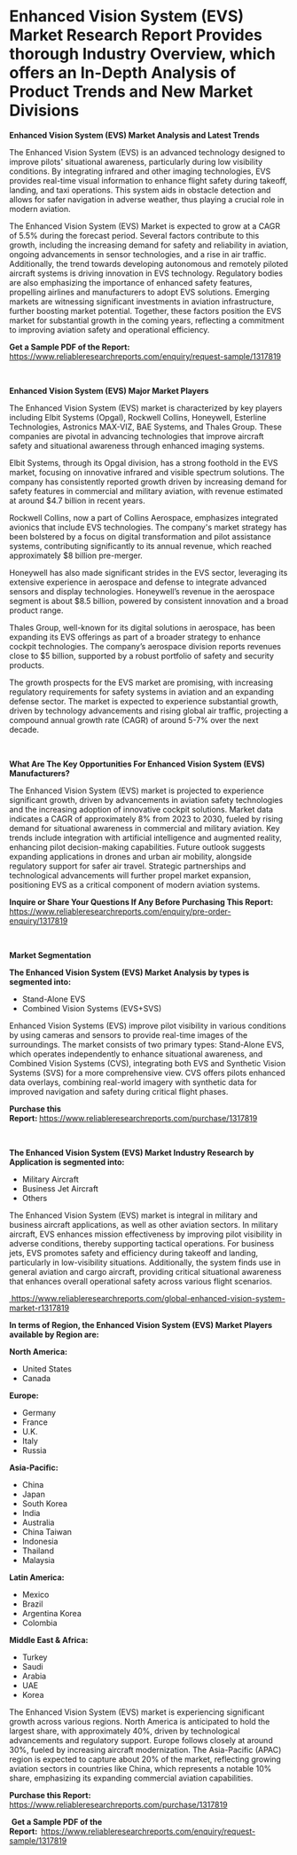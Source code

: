 <p><h1>Enhanced Vision System (EVS) Market Research Report Provides thorough Industry Overview, which offers an In-Depth Analysis of Product Trends and New Market Divisions</h1></p><p><strong>Enhanced Vision System (EVS) Market Analysis and Latest Trends</strong></p>
<p><p>The Enhanced Vision System (EVS) is an advanced technology designed to improve pilots' situational awareness, particularly during low visibility conditions. By integrating infrared and other imaging technologies, EVS provides real-time visual information to enhance flight safety during takeoff, landing, and taxi operations. This system aids in obstacle detection and allows for safer navigation in adverse weather, thus playing a crucial role in modern aviation.</p><p>The Enhanced Vision System (EVS) Market is expected to grow at a CAGR of 5.5% during the forecast period. Several factors contribute to this growth, including the increasing demand for safety and reliability in aviation, ongoing advancements in sensor technologies, and a rise in air traffic. Additionally, the trend towards developing autonomous and remotely piloted aircraft systems is driving innovation in EVS technology. Regulatory bodies are also emphasizing the importance of enhanced safety features, propelling airlines and manufacturers to adopt EVS solutions. Emerging markets are witnessing significant investments in aviation infrastructure, further boosting market potential. Together, these factors position the EVS market for substantial growth in the coming years, reflecting a commitment to improving aviation safety and operational efficiency.</p></p>
<p><strong>Get a Sample PDF of the Report:&nbsp;</strong> <a href="https://www.reliableresearchreports.com/enquiry/request-sample/1317819?utm_campaign=83&utm_medium=2&utm_source=Github&utm_content=ia&utm_term=12042025&utm_id=enhanced-vision-system-evs">https://www.reliableresearchreports.com/enquiry/request-sample/1317819</a></p>
<p>&nbsp;</p>
<p><strong>Enhanced Vision System (EVS) Major Market Players</strong></p>
<p><p>The Enhanced Vision System (EVS) market is characterized by key players including Elbit Systems (Opgal), Rockwell Collins, Honeywell, Esterline Technologies, Astronics MAX-VIZ, BAE Systems, and Thales Group. These companies are pivotal in advancing technologies that improve aircraft safety and situational awareness through enhanced imaging systems.</p><p>Elbit Systems, through its Opgal division, has a strong foothold in the EVS market, focusing on innovative infrared and visible spectrum solutions. The company has consistently reported growth driven by increasing demand for safety features in commercial and military aviation, with revenue estimated at around $4.7 billion in recent years.</p><p>Rockwell Collins, now a part of Collins Aerospace, emphasizes integrated avionics that include EVS technologies. The company's market strategy has been bolstered by a focus on digital transformation and pilot assistance systems, contributing significantly to its annual revenue, which reached approximately $8 billion pre-merger.</p><p>Honeywell has also made significant strides in the EVS sector, leveraging its extensive experience in aerospace and defense to integrate advanced sensors and display technologies. Honeywell’s revenue in the aerospace segment is about $8.5 billion, powered by consistent innovation and a broad product range.</p><p>Thales Group, well-known for its digital solutions in aerospace, has been expanding its EVS offerings as part of a broader strategy to enhance cockpit technologies. The company’s aerospace division reports revenues close to $5 billion, supported by a robust portfolio of safety and security products.</p><p>The growth prospects for the EVS market are promising, with increasing regulatory requirements for safety systems in aviation and an expanding defense sector. The market is expected to experience substantial growth, driven by technology advancements and rising global air traffic, projecting a compound annual growth rate (CAGR) of around 5-7% over the next decade.</p></p>
<p>&nbsp;</p>
<p><strong>What Are The Key Opportunities For Enhanced Vision System (EVS) Manufacturers?</strong></p>
<p><p>The Enhanced Vision System (EVS) market is projected to experience significant growth, driven by advancements in aviation safety technologies and the increasing adoption of innovative cockpit solutions. Market data indicates a CAGR of approximately 8% from 2023 to 2030, fueled by rising demand for situational awareness in commercial and military aviation. Key trends include integration with artificial intelligence and augmented reality, enhancing pilot decision-making capabilities. Future outlook suggests expanding applications in drones and urban air mobility, alongside regulatory support for safer air travel. Strategic partnerships and technological advancements will further propel market expansion, positioning EVS as a critical component of modern aviation systems.</p></p>
<p><strong>Inquire or Share Your Questions If Any Before Purchasing This Report:</strong> <a href="https://www.reliableresearchreports.com/enquiry/pre-order-enquiry/1317819?utm_campaign=83&utm_medium=2&utm_source=Github&utm_content=ia&utm_term=12042025&utm_id=enhanced-vision-system-evs">https://www.reliableresearchreports.com/enquiry/pre-order-enquiry/1317819</a></p>
<p>&nbsp;</p>
<p><strong>Market Segmentation</strong></p>
<p><strong>The Enhanced Vision System (EVS) Market Analysis by types is segmented into:</strong></p>
<p><ul><li>Stand-Alone EVS</li><li>Combined Vision Systems (EVS+SVS)</li></ul></p>
<p><p>Enhanced Vision Systems (EVS) improve pilot visibility in various conditions by using cameras and sensors to provide real-time images of the surroundings. The market consists of two primary types: Stand-Alone EVS, which operates independently to enhance situational awareness, and Combined Vision Systems (CVS), integrating both EVS and Synthetic Vision Systems (SVS) for a more comprehensive view. CVS offers pilots enhanced data overlays, combining real-world imagery with synthetic data for improved navigation and safety during critical flight phases.</p></p>
<p><strong>Purchase this Report:&nbsp;</strong><a href="https://www.reliableresearchreports.com/purchase/1317819?utm_campaign=83&utm_medium=2&utm_source=Github&utm_content=ia&utm_term=12042025&utm_id=enhanced-vision-system-evs">https://www.reliableresearchreports.com/purchase/1317819</a></p>
<p>&nbsp;</p>
<p><strong>The Enhanced Vision System (EVS) Market Industry Research by Application is segmented into:</strong></p>
<p><ul><li>Military Aircraft</li><li>Business Jet Aircraft</li><li>Others</li></ul></p>
<p><p>The Enhanced Vision System (EVS) market is integral in military and business aircraft applications, as well as other aviation sectors. In military aircraft, EVS enhances mission effectiveness by improving pilot visibility in adverse conditions, thereby supporting tactical operations. For business jets, EVS promotes safety and efficiency during takeoff and landing, particularly in low-visibility situations. Additionally, the system finds use in general aviation and cargo aircraft, providing critical situational awareness that enhances overall operational safety across various flight scenarios.</p></p>
<p><a href="https://www.reliableresearchreports.com/global-enhanced-vision-system-market-r1317819?utm_campaign=83&utm_medium=2&utm_source=Github&utm_content=ia&utm_term=12042025&utm_id=enhanced-vision-system-evs">&nbsp;https://www.reliableresearchreports.com/global-enhanced-vision-system-market-r1317819</a></p>
<p><strong>In terms of Region, the Enhanced Vision System (EVS) Market Players available by Region are:</strong></p>
<p>
    <p> <strong> North America: </strong>
        <ul>
            <li>United States</li>
            <li>Canada</li>
        </ul>
        </p> 
    <p> <strong> Europe: </strong>
        <ul>
            <li>Germany</li>
            <li>France</li>
            <li>U.K.</li>
            <li>Italy</li>
            <li>Russia</li>
        </ul>
        </p> 
    <p> <strong> Asia-Pacific: </strong>
        <ul>
            <li>China</li>
            <li>Japan</li>
            <li>South Korea</li>
            <li>India</li>
            <li>Australia</li>
            <li>China Taiwan</li>
            <li>Indonesia</li>
            <li>Thailand</li>
            <li>Malaysia</li>
        </ul>
        </p> 
    <p> <strong> Latin America: </strong>
        <ul>
            <li>Mexico</li>
            <li>Brazil</li>
            <li>Argentina Korea</li>
            <li>Colombia</li>
        </ul>
        </p> 
    <p> <strong> Middle East & Africa: </strong>
        <ul>
            <li>Turkey</li>
            <li>Saudi</li>
            <li>Arabia</li>
            <li>UAE</li>
            <li>Korea</li>
        </ul>
    </p>
    </p>
<p><p>The Enhanced Vision System (EVS) market is experiencing significant growth across various regions. North America is anticipated to hold the largest share, with approximately 40%, driven by technological advancements and regulatory support. Europe follows closely at around 30%, fueled by increasing aircraft modernization. The Asia-Pacific (APAC) region is expected to capture about 20% of the market, reflecting growing aviation sectors in countries like China, which represents a notable 10% share, emphasizing its expanding commercial aviation capabilities.</p></p>
<p><strong>Purchase this Report: </strong><a href="https://www.reliableresearchreports.com/purchase/1317819?utm_campaign=83&utm_medium=2&utm_source=Github&utm_content=ia&utm_term=12042025&utm_id=enhanced-vision-system-evs">https://www.reliableresearchreports.com/purchase/1317819</a></p>
<p>&nbsp;<strong>Get a Sample PDF of the Report:&nbsp;&nbsp;</strong><a href="https://www.reliableresearchreports.com/enquiry/request-sample/1317819?utm_campaign=83&utm_medium=2&utm_source=Github&utm_content=ia&utm_term=12042025&utm_id=enhanced-vision-system-evs">https://www.reliableresearchreports.com/enquiry/request-sample/1317819</a></p>
<p><strong></strong></p>
<p><p></p><p></p><p></p></p>